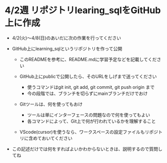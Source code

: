 # 4/2週 リポジトリlearing_sqlをGitHub上に作成

- 4/2(火)〜4/8(日)のあいだに次の作業を行ってください

- GitHub上にlearning_sqlというリポジトリを作って公開
    - このREADMEを参考に、README.mdに学習予定などを記載してください
    - GitHub上にpublicで公開したら、そのURLをしげまで送ってください
        - 使うコマンドはgit init, git add, git commit, git push origin まで
        - 今の段階では、ブランチを切らずにmainブランチだけでおけ
    - Gitツールは、何を使ってもおけ
        - ツールは単にインターフェースの問題なので何を使ってもよい
        - 各コマンドによって、Git上で何が行われているかを理解すること

    - VScode(cursor)を使うなら、ワークスペースの設定ファイルもリポジトリに含めておいてください
    
- この記述だけでは何をすればよいかわからないときは、説明するので質問してね
